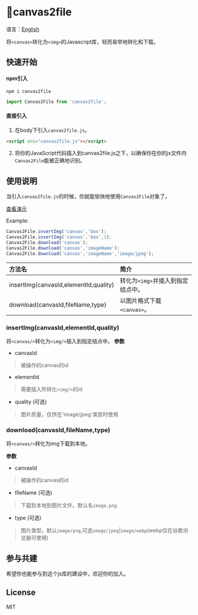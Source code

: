 # 🎨canvas2file
语言：[English](./README-en.MD)

将`<canvas>`转化为`<img>`的Javascript库，轻而易举地转化和下载。

## 快速开始
#### npm引入
```shell script
npm i canvas2file
```
```javascript
import Canvas2File from 'canvas2file';
````
#### 直接引入
1. 在body下引入`canvas2file.js`。
```html
<script src="canvas2file.js"></script>
```
2. 将你的JavaScript代码插入到canvas2file.js之下，以确保你在你的js文件内`Canvas2File`能被正确地识别。
## 使用说明
当引入`canvas2file.js`的时候，你就能愉快地使用`Canvas2File`对象了。

[查看演示](https://827652549.github.io/canvas2file/example.html)

Example:
```javascript
Canvas2File.insertImg('canvas','box');
Canvas2File.insertImg('canvas','box',1);
Canvas2File.download('canvas');
Canvas2File.download('canvas','imageName');
Canvas2File.download('canvas','imageName','image/jpeg');
```

|方法名|简介|
|:--|:--|
|insertImg(canvasId,elementId,quality)|转化为`<img>`并插入到指定结点中。|
|download(canvasId,fileName,type)|以图片格式下载`<canvas>`。|

### insertImg(canvasId,elementId,quality) 
将`<canvas/>`转化为`<img/>`插入到指定结点中。
**参数**

- canvasId
> 被操作的canvas的id
- elementId
> 需要插入所转化`<img/>`的id
- quality (可选)
> 图片质量，仅供在'image/jpeg'类型时使用

### download(canvasId,fileName,type)
将`<canvas/>`转化为img下载到本地。

**参数**

- canvasId
> 被操作的canvas的id
- fileName (可选)
> 下载到本地到图片文件。默认名`image.png`
- type (可选)
> 图片类型。默认`image/png`,可选`image/jpeg`|`image/webp`(webp仅在谷歌浏览器可使用)

## 参与共建

希望你也能参与到这个js库的建设中，欢迎你的加入。

## License
MIT

